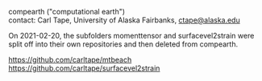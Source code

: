 compearth ("computational earth")  
contact: Carl Tape, University of Alaska Fairbanks, ctape@alaska.edu

On 2021-02-20, the subfolders momenttensor and surfacevel2strain were split off into their own repositories and then deleted from compearth.

https://github.com/carltape/mtbeach  
https://github.com/carltape/surfacevel2strain

